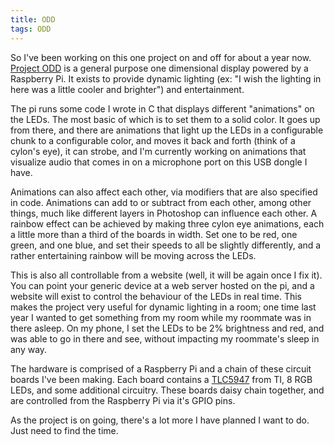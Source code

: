 ```yaml
---
title: ODD
tags: ODD
---
```


So I've been working on this one project on and off for about a year now.
[Project ODD](https://github.com/dgonyeo/odd) is a general purpose one 
dimensional display powered by a Raspberry Pi. It exists to provide dynamic
lighting (ex: "I wish the lighting in here was a little cooler and brighter")
and entertainment.

The pi runs some code I wrote in C that displays different "animations" on the 
LEDs. The most basic of which is to set them to a solid color. It goes up from 
there, and there are animations that light up the LEDs in a configurable chunk 
to a configurable color, and moves it back and forth (think of a cylon's eye), 
it can strobe, and I'm currently working on animations that visualize audio 
that comes in on a microphone port on this USB dongle I have. 

Animations can also affect each other, via modifiers that are also specified in
code. Animations can add to or subtract from each other, among other things,
much like different layers in Photoshop can influence each other. A rainbow
effect can be achieved by making three cylon eye animations, each a little more
than a third of the boards in width. Set one to be red, one green, and one blue,
and set their speeds to all be slightly differently, and a rather entertaining
rainbow will be moving across the LEDs.

This is also all controllable from a website (well, it will be again once I fix
it). You can point your generic device at a web server hosted on the pi, and a
website will exist to control the behaviour of the LEDs in real time. This makes
the project very useful for dynamic lighting in a room; one time last year I
wanted to get something from my room while my roommate was in there asleep. On
my phone, I set the LEDs to be 2% brightness and red, and was able to go in
there and see, without impacting my roommate's sleep in any way.

The hardware is comprised of a Raspberry Pi and a chain of these circuit boards 
I've been making. Each board contains a 
[TLC5947](http://www.ti.com/lit/ds/symlink/tlc5947.pdf) from TI, 8 RGB LEDs, 
and some additional circuitry. These boards daisy chain together, and are 
controlled from the Raspberry Pi via it's GPIO pins.

As the project is on going, there's a lot more I have planned I want to do. Just
need to find the time.

